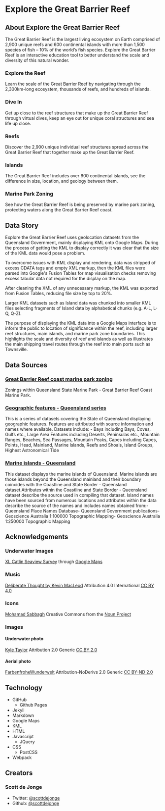 # Explore the Great Barrier Reef

## About Explore the Great Barrier Reef

The Great Barrier Reef is the largest living ecosystem on Earth comprised of 2,900 unique reefs and 600 continental islands with more than 1,500 species of fish – 10% of the world’s fish species. Explore the Great Barrier Reef is an interactive education tool to better understand the scale and diversity of this natural wonder.

### Explore the Reef

Learn the scale of the Great Barrier Reef by navigating through the 2,300km-long ecosystem, thousands of reefs, and hundreds of islands.

### Dive In

Get up close to the reef structures that make up the Great Barrier Reef through virtual dives, keep an eye out for unique coral structures and sea life up close.

### Reefs

Discover the 2,900 unique individual reef structures spread across the Great Barrier Reef that together make up the Great Barrier Reef.

### Islands

The Great Barrier Reef includes over 600 continental islands, see the difference in size, location, and geology between them.

### Marine Park Zoning

See how the Great Barrier Reef is being preserved by marine park zoning, protecting waters along the Great Barrier Reef coast.

## Data Story

Explore the Great Barrier Reef uses geolocation datasets from the Queensland Government, mainly displaying KML onto Google Maps. During the process of getting the KML to display correctly it was clear that the size of the KML data would pose a problem.

To overcome issues with KML display and rendering, data was stripped of excess CDATA tags and empty XML markup, then the KML files were parsed into Google's Fusion Tables for map visualisation checks removing excess tabular data not required for the display on the map.

After cleaning the XML of any unnecessary markup, the KML was exported from Fusion Tables, reducing file size by top to 20%.

Larger KML datasets such as Island data was chunked into smaller KML files selecting fragments of Island data by alphabetical chunks (e.g. A-L, L-Q, Q-Z).

The purpose of displaying the KML data into a Google Maps interface is to inform the public to location of significance within the reef, including larger reef structures, main islands, and marine park zone boundaries. This highlights the scale and diversity of reef and islands as well as illustrates the main shipping travel routes through the reef into main ports such as Townsville.

## Data Sources

### [Great Barrier Reef coast marine park zoning](https://data.qld.gov.au/dataset/great-barrier-reef-coast-marine-park-zoning)

Zonings within Queensland State Marine Park - Great Barrier Reef Coast Marine Park.

### [Geographic features - Queensland series](https://data.qld.gov.au/dataset/geographic-features-queensland-series)

This is a series of datasets covering the State of Queensland displaying geographic features. Features are attributed with source information and names where available. Datasets include: - Bays including Bays, Coves, Gulfs etc., Large Area Features including Deserts, Peninsulas etc., Mountain Ranges, Beaches, Sea Passages, Mountain Peaks, Capes including Capes, Points, Head, Mainland, Marine Islands, Reefs and Shoals, Island Groups, Highest Astronomical Tide

### [Marine islands - Queensland](https://data.qld.gov.au/dataset/marine-islands-queensland)

This dataset displays the marine islands of Queensland. Marine islands are those islands beyond the Queensland mainland and their boundary coincides with the Coastline and State Border - Queensland dataset.Attributes within the Coastline and State Border - Queensland dataset describe the source used in compiling that dataset. Island names have been sourced from numerous locations and attributes within the data describe the source of the names and includes names obtained from:- Queensland Place Names Database- Queensland Government publications- Geoscience Australia 1:100000 Topographic Mapping- Geoscience Australia 1:250000 Topographic Mapping

## Acknowledgements

### Underwater Images

[XL Catlin Seaview Survey](http://catlinseaviewsurvey.com/) through [Google Maps](https://www.google.com.au/maps/)

### Music

[Deliberate Thought by Kevin MacLeod](http://incompetech.com/music/royalty-free/?keywords=deliberate+thought) Attribution 4.0 International [CC BY 4.0](https://creativecommons.org/licenses/by/4.0/)

### Icons

[Mohamad Sabbagh](https://thenounproject.com/Jetro/) Creative Commons from the [Noun Project](https://thenounproject.com/Msabbagh/collection/the-sea/?oq=reef&cidx=0&i=97733)

### Images

#### Underwater photo

[Kyle Taylor](https://www.flickr.com/photos/kyletaylor/) Attribution 2.0 Generic [CC BY 2.0](https://creativecommons.org/licenses/by/2.0/) 

#### Aerial photo

[FarbenfroheWunderwelt](https://www.flickr.com/photos/farbenfrohewunderwelt/) Attribution-NoDerivs 2.0 Generic [CC BY-ND 2.0](https://creativecommons.org/licenses/by-nd/2.0/) 

## Technology

* GitHub
  * Github Pages
* Jekyll
* Markdown
* Google Maps
* KML
* HTML
* Javascript
  * JQuery
* CSS
  * PostCSS
* Webpack

## Creators

### Scott de Jonge

* Twitter: [@scottdejonge](https://twitter.com/scottdejonge)
* Github: [@scottdejonge](https://github.com/scottdejonge)